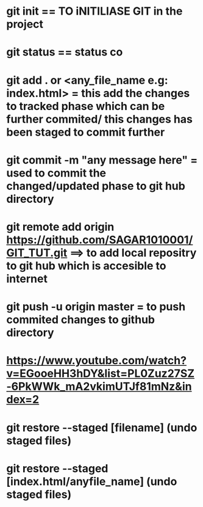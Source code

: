 # git init == TO iNITILIASE GIT in the project

# git status == status co 

# git add . or <any_file_name e.g: index.html>  = this add the changes to tracked phase which can be further commited/ this changes has been staged to commit further


# git commit -m "any message here" = used to commit the changed/updated phase to git hub directory


# git remote add origin https://github.com/SAGAR1010001/GIT_TUT.git ==> to add local repositry to git hub which is accesible to internet

# git push -u origin master = to push commited changes to github directory


# https://www.youtube.com/watch?v=EGooeHH3hDY&list=PL0Zuz27SZ-6PkWWk_mA2vkimUTJf81mNz&index=2


# git restore --staged [filename] (undo staged files)


# git restore --staged [index.html/anyfile_name] (undo staged files)